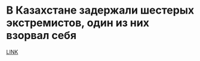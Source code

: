 # В Казахстане задержали шестерых экстремистов, один из них взорвал себя



[LINK](https://varlamov.ru/1809885.html)